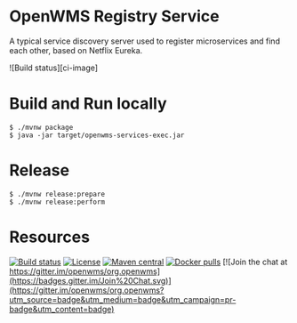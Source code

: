 # OpenWMS Registry Service
A typical service discovery server used to register microservices and find each other, based on Netflix Eureka.

![Build status][ci-image]

# Build and Run locally
```
$ ./mvnw package
$ java -jar target/openwms-services-exec.jar 
```

# Release
```
$ ./mvnw release:prepare
$ ./mvnw release:perform
```

# Resources
[![Build status](https://github.com/spring-labs/org.openwms.services/actions/workflows/master-build.yml/badge.svg)](https://github.com/spring-labs/org.openwms.services/actions/workflows/master-build.yml)
[![License](https://img.shields.io/badge/License-Apache%202.0-blue.svg)](LICENSE)
[![Maven central](https://img.shields.io/maven-central/v/org.openwms/org.openwms.services)](https://search.maven.org/search?q=a:org.openwms.services)
[![Docker pulls](https://img.shields.io/docker/pulls/interface21/openwms-services)](https://hub.docker.com/r/interface21/openwms-services)
[![Join the chat at https://gitter.im/openwms/org.openwms](https://badges.gitter.im/Join%20Chat.svg)](https://gitter.im/openwms/org.openwms?utm_source=badge&utm_medium=badge&utm_campaign=pr-badge&utm_content=badge)

